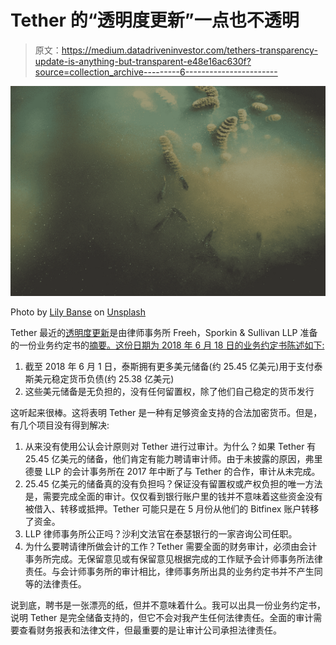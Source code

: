 # Tether 的“透明度更新”一点也不透明

> 原文：<https://medium.datadriveninvestor.com/tethers-transparency-update-is-anything-but-transparent-e48e16ac630f?source=collection_archive---------6----------------------->

![](img/f5b667260892152db9b0921467dd3e4d.png)

Photo by [Lily Banse](https://unsplash.com/@lvnatikk?utm_source=medium&utm_medium=referral) on [Unsplash](https://unsplash.com?utm_source=medium&utm_medium=referral)

Tether 最近的[透明度更新](https://tether.to/fss-report-transparency-update/)是由律师事务所 Freeh，Sporkin & Sullivan LLP 准备的一份业务约定书的[摘要。这份日期为 2018 年 6 月 18 日的业务约定书陈述如下:](https://tether.to/wp-content/uploads/2018/06/FSS1JUN18-Account-Snapshot-Statement-final-15JUN18.pdf)

1.  截至 2018 年 6 月 1 日，泰斯拥有更多美元储备(约 25.45 亿美元)用于支付泰斯美元稳定货币负债(约 25.38 亿美元)
2.  这些美元储备是无负担的，没有任何留置权，除了他们自己稳定的货币发行

这听起来很棒。这将表明 Tether 是一种有足够资金支持的合法加密货币。但是，有几个项目没有得到解决:

1.  从来没有使用公认会计原则对 Tether 进行过审计。为什么？如果 Tether 有 25.45 亿美元的储备，他们肯定有能力聘请审计师。由于未披露的原因，弗里德曼 LLP 的会计事务所在 2017 年中断了与 Tether 的合作，审计从未完成。
2.  25.45 亿美元的储备真的没有负担吗？保证没有留置权或产权负担的唯一方法是，需要完成全面的审计。仅仅看到银行账户里的钱并不意味着这些资金没有被借入、转移或抵押。Tether 可能只是在 5 月份从他们的 Bitfinex 账户转移了资金。
3.  LLP 律师事务所公正吗？沙利文法官在泰瑟银行的一家咨询公司任职。
4.  为什么要聘请律所做会计的工作？Tether 需要全面的财务审计，必须由会计事务所完成。无保留意见或有保留意见根据完成的工作赋予会计师事务所法律责任。与会计师事务所的审计相比，律师事务所出具的业务约定书并不产生同等的法律责任。

说到底，聘书是一张漂亮的纸，但并不意味着什么。我可以出具一份业务约定书，说明 Tether 是完全储备支持的，但它不会对我产生任何法律责任。全面的审计需要查看财务报表和法律文件，但最重要的是让审计公司承担法律责任。